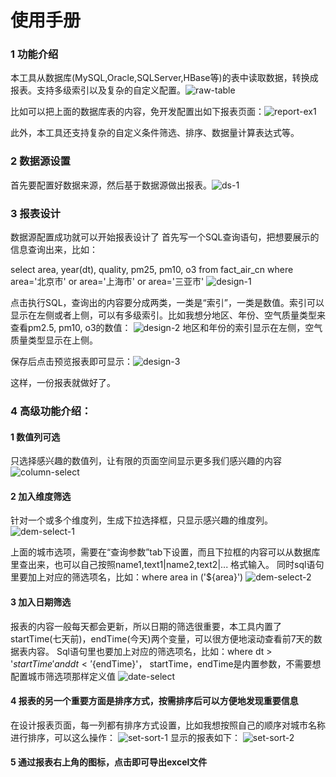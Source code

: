 使用手册
================================================


### 1 功能介绍
本工具从数据库(MySQL,Oracle,SQLServer,HBase等)的表中读取数据，转换成报表。支持多级索引以及复杂的自定义配置。![raw-table][]

比如可以把上面的数据库表的内容，免开发配置出如下报表页面：![report-ex1][]

此外，本工具还支持复杂的自定义条件筛选、排序、数据量计算表达式等。
### 2 数据源设置
首先要配置好数据来源，然后基于数据源做出报表。![ds-1][]

### 3 报表设计
数据源配置成功就可以开始报表设计了
首先写一个SQL查询语句，把想要展示的信息查询出来，比如：

select area, year(dt), quality, pm25, pm10, o3 from fact_air_cn where area='北京市' or area='上海市' or area='三亚市' 
![design-1][]

点击执行SQL，查询出的内容要分成两类，一类是“索引”，一类是数值。索引可以显示在左侧或者上侧，可以有多级索引。比如我想分地区、年份、空气质量类型来查看pm2.5, pm10, o3的数值：
![design-2][]
地区和年份的索引显示在左侧，空气质量类型显示在上侧。

保存后点击预览报表即可显示：![design-3][]

这样，一份报表就做好了。


### 4 高级功能介绍：

#### 1 数值列可选
只选择感兴趣的数值列，让有限的页面空间显示更多我们感兴趣的内容
![column-select][]

#### 2 加入维度筛选
针对一个或多个维度列，生成下拉选择框，只显示感兴趣的维度列。
![dem-select-1][]

上面的城市选项，需要在“查询参数”tab下设置，而且下拉框的内容可以从数据库里查出来，也可以自己按照name1,text1|name2,text2|... 格式输入。
同时sql语句里要加上对应的筛选项名，比如：where area in ('${area}')
![dem-select-2][]

#### 3 加入日期筛选
报表的内容一般每天都会更新，所以日期的筛选很重要，本工具内置了startTime(七天前)，endTime(今天)两个变量，可以很方便地滚动查看前7天的数据表内容。
Sql语句里也要加上对应的筛选项名，比如：where dt > '${startTime}' and dt < '${endTime}'，
startTime，endTime是内置参数，不需要想配置城市筛选项那样定义值
![date-select][]

#### 4 报表的另一个重要方面是排序方式，按需排序后可以方便地发现重要信息
在设计报表页面，每一列都有排序方式设置，比如我想按照自己的顺序对城市名称进行排序，可以这么操作： 
![set-sort-1][]
显示的报表如下：
![set-sort-2][]
#### 5 通过报表右上角的图标，点击即可导出excel文件



[jdk1.8]: http://www.oracle.com/technetwork/java/javase/downloads/jdk8-downloads-2133151.html
[jre1.8]: http://www.oracle.com/technetwork/java/javase/downloads/jre8-downloads-2133155.html
[maven3]: http://maven.apache.org/download.cgi
[idea]: https://www.jetbrains.com/idea/
[eclipsejee]: http://www.eclipse.org/downloads/eclipse-packages/
[lombok]: https://projectlombok.org/download.html
[tomcat8+]: http://tomcat.apache.org/
[MySQL5+]: http://dev.mysql.com/downloads/mysql/
[velocity]: http://velocity.apache.org/engine/1.7/user-guide.html
[aviator]: https://code.google.com/p/aviator/wiki/User_Guide_zh
[aviator-doc]: https://raw.githubusercontent.com/xianrendzw/EasyReport/master/docs/assets/files/Aviator-2.3.0用户指南.pdf
[org.apache.commons.lang3.StringUtils]: http://commons.apache.org/proper/commons-lang/javadocs/api-release/org/apache/commons/lang3/StringUtils.html
[pm25.in]: http://www.pm25.in
[aqistudy]: http://aqistudy.sinaapp.com/historydata/index.php
[echarts]: http://echarts.baidu.com/index.html
[highcharts]: http://www.highcharts.com/
[tablesorter]: http://mottie.github.io/tablesorter/docs/
[DataTables]: http://www.datatables.net/
[release]: https://github.com/xianrendzw/EasyReport/releases
[ds-1]: https://raw.githubusercontent.com/xianrendzw/EasyReport/master/docs/assets/imgs/ds-1.png
[config-1]: https://raw.githubusercontent.com/xianrendzw/EasyReport/master/docs/assets/imgs/config-1.png
[rp-1]: https://raw.githubusercontent.com/xianrendzw/EasyReport/master/docs/assets/imgs/rp-1.png
[rp-2]: https://raw.githubusercontent.com/xianrendzw/EasyReport/master/docs/assets/imgs/rp-2.png
[rp-3]: https://raw.githubusercontent.com/xianrendzw/EasyReport/master/docs/assets/imgs/rp-3.png
[rp-4]: https://raw.githubusercontent.com/xianrendzw/EasyReport/master/docs/assets/imgs/rp-4.png
[rp-5]: https://raw.githubusercontent.com/xianrendzw/EasyReport/master/docs/assets/imgs/rp-5.png
[rp-6]: https://raw.githubusercontent.com/xianrendzw/EasyReport/master/docs/assets/imgs/rp-6.png
[rp-7]: https://raw.githubusercontent.com/xianrendzw/EasyReport/master/docs/assets/imgs/rp-7.png
[rp-8]: https://raw.githubusercontent.com/xianrendzw/EasyReport/master/docs/assets/imgs/rp-8.png
[rp-9]: https://raw.githubusercontent.com/xianrendzw/EasyReport/master/docs/assets/imgs/rp-9.png
[rp-10]: https://raw.githubusercontent.com/xianrendzw/EasyReport/master/docs/assets/imgs/rp-10.png
[rp-11]: https://raw.githubusercontent.com/xianrendzw/EasyReport/master/docs/assets/imgs/rp-11.png
[rp-12]: https://raw.githubusercontent.com/xianrendzw/EasyReport/master/docs/assets/imgs/rp-12.png
[rp-13]: https://raw.githubusercontent.com/xianrendzw/EasyReport/master/docs/assets/imgs/rp-13.png
[rp-14]: https://raw.githubusercontent.com/xianrendzw/EasyReport/master/docs/assets/imgs/rp-14.png
[dev-1]: https://raw.githubusercontent.com/xianrendzw/EasyReport/master/docs/assets/imgs/dev-1.png
[ex-src-1]: https://raw.githubusercontent.com/xianrendzw/EasyReport/master/docs/assets/imgs/ex-src-1.png
[ex-1]: https://raw.githubusercontent.com/xianrendzw/EasyReport/master/docs/assets/imgs/ex-1.png
[ex-src-2]: https://raw.githubusercontent.com/xianrendzw/EasyReport/master/docs/assets/imgs/ex-src-2.png
[ex-param-2]: https://raw.githubusercontent.com/xianrendzw/EasyReport/master/docs/assets/imgs/ex-param-2.png
[ex-2-1]: https://raw.githubusercontent.com/xianrendzw/EasyReport/master/docs/assets/imgs/ex-2-1.png
[ex-2-2]: https://raw.githubusercontent.com/xianrendzw/EasyReport/master/docs/assets/imgs/ex-2-2.png
[ex-2-3]: https://raw.githubusercontent.com/xianrendzw/EasyReport/master/docs/assets/imgs/ex-2-3.png
[ex-2-4]: https://raw.githubusercontent.com/xianrendzw/EasyReport/master/docs/assets/imgs/ex-2-4.png
[ex-src-3]: https://raw.githubusercontent.com/xianrendzw/EasyReport/master/docs/assets/imgs/ex-src-3.png
[ex-3-1]: https://raw.githubusercontent.com/xianrendzw/EasyReport/master/docs/assets/imgs/ex-3-1.png
[ex-3-2]: https://raw.githubusercontent.com/xianrendzw/EasyReport/master/docs/assets/imgs/ex-3-2.png
[ex-3-3]: https://raw.githubusercontent.com/xianrendzw/EasyReport/master/docs/assets/imgs/ex-3-3.png
[ex-3-4]: https://raw.githubusercontent.com/xianrendzw/EasyReport/master/docs/assets/imgs/ex-3-4.png
[ex-src-4]: https://raw.githubusercontent.com/xianrendzw/EasyReport/master/docs/assets/imgs/ex-src-4.png
[ex-4-1]: https://raw.githubusercontent.com/xianrendzw/EasyReport/master/docs/assets/imgs/ex-4-1.png
[ex-src-5]: https://raw.githubusercontent.com/xianrendzw/EasyReport/master/docs/assets/imgs/ex-src-5.png
[ex-5]: https://raw.githubusercontent.com/xianrendzw/EasyReport/master/docs/assets/imgs/ex-5.png
[ex-src-6]: https://raw.githubusercontent.com/xianrendzw/EasyReport/master/docs/assets/imgs/ex-src-6.png
[ex-6]: https://raw.githubusercontent.com/xianrendzw/EasyReport/master/docs/assets/imgs/ex-6.png
[ex-7-1]: https://raw.githubusercontent.com/xianrendzw/EasyReport/master/docs/assets/imgs/ex-7-1.png
[ex-7-2]: https://raw.githubusercontent.com/xianrendzw/EasyReport/master/docs/assets/imgs/ex-7-2.png
[mysql.zip]: https://github.com/xianrendzw/EasyReport/blob/master/docs/db/mysql.zip?raw=true
[raw-table]: https://raw.githubusercontent.com/xianrendzw/EasyReport/master/docs/assets/imgs/raw-table.jpg
[report-ex1]: https://raw.githubusercontent.com/xianrendzw/EasyReport/master/docs/assets/imgs/report-ex1.jpg
[design-1]: https://raw.githubusercontent.com/xianrendzw/EasyReport/master/docs/assets/imgs/design-1.jpg
[design-2]: https://raw.githubusercontent.com/xianrendzw/EasyReport/master/docs/assets/imgs/design-2.jpg
[design-3]: https://raw.githubusercontent.com/xianrendzw/EasyReport/master/docs/assets/imgs/design-3.jpg
[column-select]: https://raw.githubusercontent.com/xianrendzw/EasyReport/master/docs/assets/imgs/column-select.jpg
[dem-select-1]: https://raw.githubusercontent.com/xianrendzw/EasyReport/master/docs/assets/imgs/dem-select-1.jpg
[dem-select-2]: https://raw.githubusercontent.com/xianrendzw/EasyReport/master/docs/assets/imgs/dem-select-2.jpg
[date-select]: https://raw.githubusercontent.com/xianrendzw/EasyReport/master/docs/assets/imgs/date-select.jpg
[set-sort-1]: https://raw.githubusercontent.com/xianrendzw/EasyReport/master/docs/assets/imgs/set-sort-1.jpg
[set-sort-2]: https://raw.githubusercontent.com/xianrendzw/EasyReport/master/docs/assets/imgs/set-sort-2.jpg
